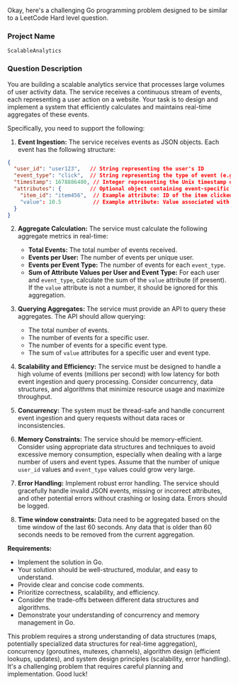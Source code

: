 Okay, here's a challenging Go programming problem designed to be similar to a LeetCode Hard level question.

### Project Name

`ScalableAnalytics`

### Question Description

You are building a scalable analytics service that processes large volumes of user activity data.  The service receives a continuous stream of events, each representing a user action on a website.  Your task is to design and implement a system that efficiently calculates and maintains real-time aggregates of these events.

Specifically, you need to support the following:

1.  **Event Ingestion:** The service receives events as JSON objects. Each event has the following structure:

```json
{
  "user_id": "user123",   // String representing the user's ID
  "event_type": "click",  // String representing the type of event (e.g., "click", "page_view", "purchase")
  "timestamp": 1678886400, // Integer representing the Unix timestamp of the event (seconds since epoch)
  "attributes": {         // Optional object containing event-specific attributes
    "item_id": "item456",  // Example attribute: ID of the item clicked
    "value": 10.5          // Example attribute: Value associated with the event
  }
}
```

2.  **Aggregate Calculation:** The service must calculate the following aggregate metrics in real-time:

    *   **Total Events:** The total number of events received.
    *   **Events per User:**  The number of events per unique user.
    *   **Events per Event Type:** The number of events for each `event_type`.
    *   **Sum of Attribute Values per User and Event Type:**  For each user and `event_type`, calculate the sum of the `value` attribute (if present).  If the `value` attribute is not a number, it should be ignored for this aggregation.

3.  **Querying Aggregates:**  The service must provide an API to query these aggregates. The API should allow querying:

    *   The total number of events.
    *   The number of events for a specific user.
    *   The number of events for a specific event type.
    *   The sum of `value` attributes for a specific user and event type.

4.  **Scalability and Efficiency:** The service must be designed to handle a high volume of events (millions per second) with low latency for both event ingestion and query processing.  Consider concurrency, data structures, and algorithms that minimize resource usage and maximize throughput.

5.  **Concurrency:**  The system must be thread-safe and handle concurrent event ingestion and query requests without data races or inconsistencies.

6.  **Memory Constraints:**  The service should be memory-efficient.  Consider using appropriate data structures and techniques to avoid excessive memory consumption, especially when dealing with a large number of users and event types.  Assume that the number of unique `user_id` values and `event_type` values could grow very large.

7.  **Error Handling:** Implement robust error handling.  The service should gracefully handle invalid JSON events, missing or incorrect attributes, and other potential errors without crashing or losing data. Errors should be logged.

8. **Time window constraints:** Data need to be aggregated based on the time window of the last 60 seconds. Any data that is older than 60 seconds needs to be removed from the current aggregation.

**Requirements:**

*   Implement the solution in Go.
*   Your solution should be well-structured, modular, and easy to understand.
*   Provide clear and concise code comments.
*   Prioritize correctness, scalability, and efficiency.
*   Consider the trade-offs between different data structures and algorithms.
*   Demonstrate your understanding of concurrency and memory management in Go.

This problem requires a strong understanding of data structures (maps, potentially specialized data structures for real-time aggregation), concurrency (goroutines, mutexes, channels), algorithm design (efficient lookups, updates), and system design principles (scalability, error handling). It's a challenging problem that requires careful planning and implementation. Good luck!
